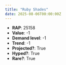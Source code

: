 ```yaml
---
title: "Ruby Shades"
date: 2025-08-06T00:00:00Z
---
```

- **RAP**: 25158
- **Value**: -1
- **Demand level**: -1
- **Trend**: -1
- **Projected?**: True
- **Hyped?**: True
- **Rare?**: True
